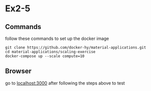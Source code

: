 # Ex2-5

## Commands
follow these commands to set up the docker image
```
git clone https://github.com/docker-hy/material-applications.git
cd material-applications/scaling-exercise
docker-compose up --scale compute=10
```

## Browser
go to [localhost:3000](http://localhost:3000/) after following the steps above to test